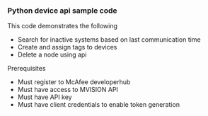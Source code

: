 ### Python device api sample code
This code demonstrates the following
 * Search for inactive systems based on last communication time
 * Create and assign tags to devices
 * Delete a node using api

Prerequisites
 * Must register to McAfee developerhub
 * Must have access to MVISION API
 * Must have API key 
 * Must have client credentials to enable token generation 

